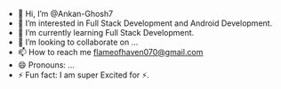 - 👋 Hi, I’m @Ankan-Ghosh7
- 👀 I’m interested in Full Stack Development and Android Development.
- 🌱 I’m currently learning Full Stack Development.
- 💞️ I’m looking to collaborate on ...
- 📫 How to reach me flameofhaven070@gmail.com
- 😄 Pronouns: ...
- ⚡ Fun fact: I am super Excited for ⚡.

<!---
Ankan-Ghosh7/Ankan-Ghosh7 is a ✨ special ✨ repository because its `README.md` (this file) appears on your GitHub profile.
You can click the Preview link to take a look at your changes.
--->
